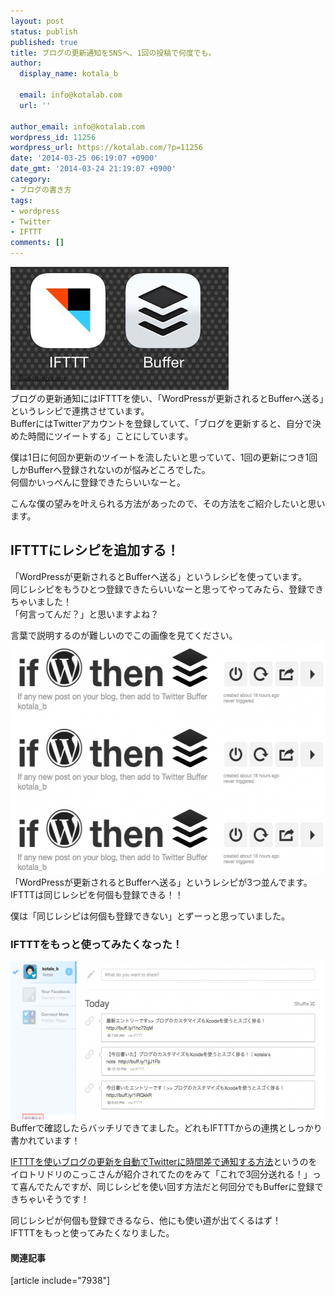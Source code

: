 ```yaml
---
layout: post
status: publish
published: true
title: ブログの更新通知をSNSへ、1回の投稿で何度でも。
author:
  display_name: kotala_b

  email: info@kotalab.com
  url: ''

author_email: info@kotalab.com
wordpress_id: 11256
wordpress_url: https://kotalab.com/?p=11256
date: '2014-03-25 06:19:07 +0900'
date_gmt: '2014-03-24 21:19:07 +0900'
category:
- ブログの書き方
tags:
- wordpress
- Twitter
- IFTTT
comments: []
---
```

<p><img src="/wp-content/uploads/ifttt-sns_140325_03.jpg" alt="ifttt-sns_140325_03" width="349" height="197" class="alignnone size-full wp-image-11260" /><br />
ブログの更新通知にはIFTTTを使い、「WordPressが更新されるとBufferへ送る」というレシピで連携させています。<br />
BufferにはTwitterアカウントを登録していて、「ブログを更新すると、自分で決めた時間にツイートする」ことにしています。</p>
<p>僕は1日に何回か更新のツイートを流したいと思っていて、1回の更新につき1回しかBufferへ登録されないのが悩みどころでした。<br />
何個かいっぺんに登録できたらいいなーと。</p>
<p>こんな僕の望みを叶えられる方法があったので、その方法をご紹介したいと思います。<br />
</p>
<!--more-->
<h2>IFTTTにレシピを追加する！</h2>
<p>「WordPressが更新されるとBufferへ送る」というレシピを使っています。<br />
同じレシピをもうひとつ登録できたらいいなーと思ってやってみたら、登録できちゃいました！<br />
「何言ってんだ？」と思いますよね？</p>
<p>言葉で説明するのが難しいのでこの画像を見てください。<br />
<img src="/wp-content/uploads/ifttt-sns_140325_01-546x372.png" alt="ifttt-sns_140325_01" width="546" height="372" class="alignnone size-large wp-image-11257" /><br />
「WordPressが更新されるとBufferへ送る」というレシピが3つ並んでます。<br />
IFTTTは同じレシピを何個も登録できる！！</p>
<p><span class="b">僕は「同じレシピは何個も登録できない」とずーっと思っていました。</span></p>
<h3>IFTTTをもっと使ってみたくなった！</h3>
<p><img src="/wp-content/uploads/ifttt-sns_140325_02-546x253.png" alt="ifttt-sns_140325_02" width="546" height="253" class="alignnone size-large wp-image-11258" /><br />
Bufferで確認したらバッチリできてました。どれもIFTTTからの連携としっかり書かれています！</p>
<p><a href="http://iro-toridori.net/20140210/ifttt-buffer-autotweet/" target="_blank">IFTTTを使いブログの更新を自動でTwitterに時間差で通知する方法</a>というのをイロトリドリのこっこさんが紹介されてたのをみて「これで3回分送れる！」って喜んでたんですが、<span class="b">同じレシピを使い回す方法だと何回分でもBufferに登録できちゃいそう</span>です！</p>
<p>同じレシピが何個も登録できるなら、他にも使い道が出てくるはず！<br />
IFTTTをもっと使ってみたくなりました。</p>
<h4 class="rel">関連記事</h4>
<p>[article include="7938"]</p>
